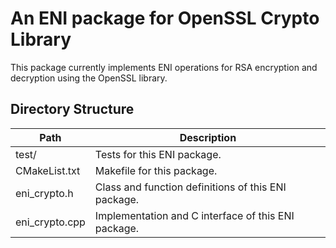 An ENI package for OpenSSL Crypto Library
=========================================

This package currently implements ENI operations for RSA encryption and
decryption using the OpenSSL library.

## Directory Structure

| Path            | Description                                          |
| --------------- | ---------------------------------------------------- |
| test/           | Tests for this ENI package.                          |
| CMakeList.txt   | Makefile for this package.                           |
| eni\_crypto.h   | Class and function definitions of this ENI package.  |
| eni\_crypto.cpp | Implementation and C interface of this ENI package.  |
